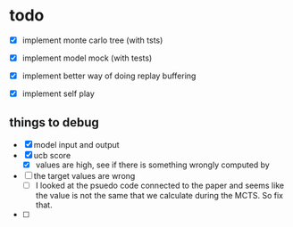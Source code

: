# todo
- [x] implement monte carlo tree (with tsts)
- [x] implement model mock (with tests)

- [x] implement better way of doing replay buffering
- [X] implement self play


## things to debug
- [x] model input and output
- [x] ucb score
    - [x] values are high, see if there is something wrongly computed by 
- [ ] the target values are wrong
    - [ ] I looked at the psuedo code connected to the paper and seems like the value is not the same that we calculate during the MCTS. So fix that.
- [ ] 